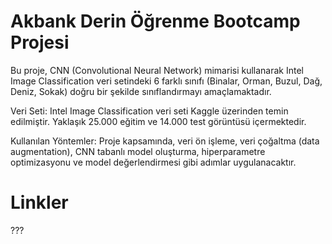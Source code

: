 # Akbank Derin Öğrenme Bootcamp Projesi
Bu proje, CNN (Convolutional Neural Network) mimarisi kullanarak Intel Image Classification veri setindeki 6 farklı sınıfı (Binalar, Orman, Buzul, Dağ, Deniz, Sokak) doğru bir şekilde sınıflandırmayı amaçlamaktadır.

Veri Seti: Intel Image Classification veri seti Kaggle üzerinden temin edilmiştir. Yaklaşık 25.000 eğitim ve 14.000 test görüntüsü içermektedir.

Kullanılan Yöntemler: Proje kapsamında, veri ön işleme, veri çoğaltma (data augmentation), CNN tabanlı model oluşturma, hiperparametre optimizasyonu ve model değerlendirmesi gibi adımlar uygulanacaktır.

# Linkler

???
